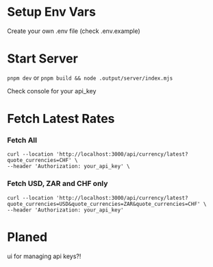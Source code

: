 # Setup Env Vars
Create your own .env file (check .env.example)

# Start Server
``pnpm dev`` or ``pnpm build && node .output/server/index.mjs``

Check console for your api_key

# Fetch Latest Rates
### Fetch All
```
curl --location 'http://localhost:3000/api/currency/latest?quote_currencies=CHF' \
--header 'Authorization: your_api_key' \
```
### Fetch USD, ZAR and CHF only
```
curl --location 'http://localhost:3000/api/currency/latest?quote_currencies=USD&quote_currencies=ZAR&quote_currencies=CHF' \
--header 'Authorization: your_api_key'
```

# Planed
ui for managing api keys?!
